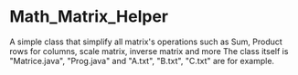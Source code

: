 # Math_Matrix_Helper
A simple class that simplify all matrix's operations such as Sum, Product rows for columns, scale matrix, inverse matrix and more
The class itself is "Matrice.java", "Prog.java" and "A.txt", "B.txt", "C.txt" are for example.

